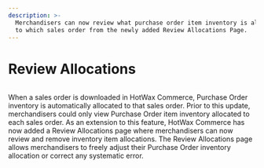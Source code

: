 ```yaml
---
description: >-
  Merchandisers can now review what purchase order item inventory is allocated
  to which sales order from the newly added Review Allocations Page.
---
```


# Review Allocations

<figure><img src="https://www.hotwax.co/hubfs/Product%20Updates%20and%20Release%20Notes/2023/January%202023/Product%20Update/Feature%20Image/PU%203-%20Review%20Allocations.png" alt=""><figcaption></figcaption></figure>

&#x20;When a sales order is downloaded in HotWax Commerce, Purchase Order inventory is automatically allocated to that sales order. Prior to this update, merchandisers could only view Purchase Order item inventory allocated to each sales order. As an extension to this feature, HotWax Commerce has now added a Review Allocations page where merchandisers can now review and remove inventory item allocations. The Review Allocations page allows merchandisers to freely adjust their Purchase Order inventory allocation or correct any systematic error.
